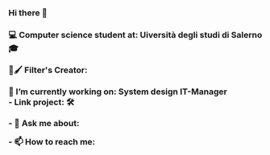 <h3> Hi there 👋 <h3>



<p> 💻 <b> Computer science student at:</b> Uiversità degli studi di Salerno 🎓 </p>

<p>📱🖌 Filter's Creator: </p>

<p> 🔭 I’m currently working on: System design IT-Manager 
     <br>
     - Link project: 🛠 </p>
     
     


<p> - 💬 Ask me about: </p>

<p> - 📫 How to reach me: </p>



